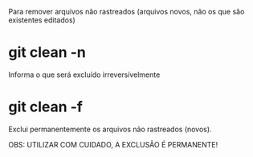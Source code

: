 Para remover arquivos não rastreados (arquivos novos, não os que são existentes editados)

# git clean -n
Informa o que será excluído irreversívelmente

# git clean -f
Exclui permanentemente os arquivos não rastreados (novos).


OBS: UTILIZAR COM CUIDADO, A EXCLUSÃO É PERMANENTE!